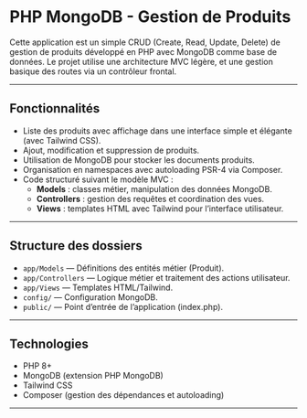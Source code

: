 # PHP MongoDB - Gestion de Produits

Cette application est un simple CRUD (Create, Read, Update, Delete) de gestion de produits développé en PHP avec MongoDB comme base de données. Le projet utilise une architecture MVC légère, et une gestion basique des routes via un contrôleur frontal.

---

## Fonctionnalités

- Liste des produits avec affichage dans une interface simple et élégante (avec Tailwind CSS).
- Ajout, modification et suppression de produits.
- Utilisation de MongoDB pour stocker les documents produits.
- Organisation en namespaces avec autoloading PSR-4 via Composer.
- Code structuré suivant le modèle MVC :
  - **Models** : classes métier, manipulation des données MongoDB.
  - **Controllers** : gestion des requêtes et coordination des vues.
  - **Views** : templates HTML avec Tailwind pour l’interface utilisateur.

---

## Structure des dossiers

- `app/Models` — Définitions des entités métier (Produit).
- `app/Controllers` — Logique métier et traitement des actions utilisateur.
- `app/Views` — Templates HTML/Tailwind.
- `config/` — Configuration MongoDB.
- `public/` — Point d’entrée de l’application (index.php).

---

## Technologies

- PHP 8+
- MongoDB (extension PHP MongoDB)
- Tailwind CSS
- Composer (gestion des dépendances et autoloading)

---


